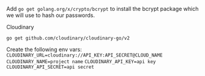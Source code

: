 Add `go get golang.org/x/crypto/bcrypt` to install the bcrypt package which we will use to hash our passwords.

Cloudinary

`go get github.com/cloudinary/cloudinary-go/v2`

Create the following env vars:
`CLOUDINARY_URL=cloudinary://API_KEY:API_SECRET@CLOUD_NAME`
`CLOUDINARY_NAME=project name`
`CLOUDINARY_API_KEY=api key`
`CLOUDINARY_API_SECRET=api secret`


